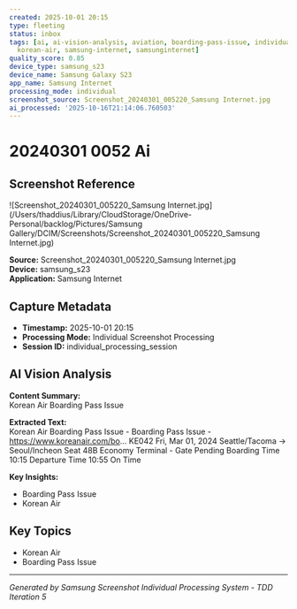 ```yaml
---
created: 2025-10-01 20:15
type: fleeting
status: inbox
tags: [ai, ai-vision-analysis, aviation, boarding-pass-issue, individual-processing,
  korean-air, samsung-internet, samsunginternet]
quality_score: 0.85
device_type: samsung_s23
device_name: Samsung Galaxy S23
app_name: Samsung Internet
processing_mode: individual
screenshot_source: Screenshot_20240301_005220_Samsung Internet.jpg
ai_processed: '2025-10-16T21:14:06.760503'
---
```


# 20240301 0052 Ai
## Screenshot Reference

![Screenshot_20240301_005220_Samsung Internet.jpg](/Users/thaddius/Library/CloudStorage/OneDrive-Personal/backlog/Pictures/Samsung Gallery/DCIM/Screenshots/Screenshot_20240301_005220_Samsung Internet.jpg)

**Source:** Screenshot_20240301_005220_Samsung Internet.jpg  
**Device:** samsung_s23  
**Application:** Samsung Internet  

## Capture Metadata

- **Timestamp:** 2025-10-01 20:15
- **Processing Mode:** Individual Screenshot Processing
- **Session ID:** individual_processing_session

## AI Vision Analysis

**Content Summary:**  
Korean Air Boarding Pass Issue

**Extracted Text:**  
Korean Air Boarding Pass Issue - Boarding Pass Issue - https://www.koreanair.com/bo... KE042 Fri, Mar 01, 2024 Seattle/Tacoma → Seoul/Incheon Seat 48B Economy Terminal - Gate Pending Boarding Time 10:15 Departure Time 10:55 On Time

**Key Insights:**  
- Boarding Pass Issue
- Korean Air

## Key Topics

- Korean Air
- Boarding Pass Issue

---

*Generated by Samsung Screenshot Individual Processing System - TDD Iteration 5*
